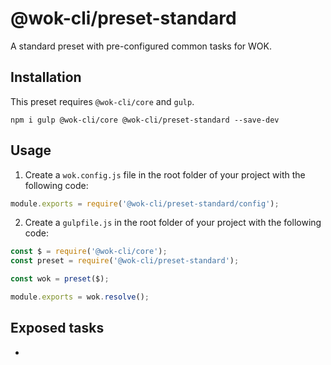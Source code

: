 # @wok-cli/preset-standard

A standard preset with pre-configured common tasks for WOK.

## Installation

This preset requires `@wok-cli/core` and `gulp`.

```
npm i gulp @wok-cli/core @wok-cli/preset-standard --save-dev
```

## Usage

1. Create a `wok.config.js` file in the root folder of your project with the following code:

```js
module.exports = require('@wok-cli/preset-standard/config');
```

2. Create a `gulpfile.js` in the root folder of your project with the following code:

```js
const $ = require('@wok-cli/core');
const preset = require('@wok-cli/preset-standard');

const wok = preset($);

module.exports = wok.resolve();
```

## Exposed tasks

-
